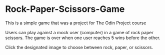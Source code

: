 # Rock-Paper-Scissors-Game
This is a simple game that was a project for The Odin Project course

Users can play against a mock user (computer) in a game of rock paper scissors. 
The game is over when one user reaches 5 wins before the other.

Click the designated image to choose between rock, paper, or scissors.

